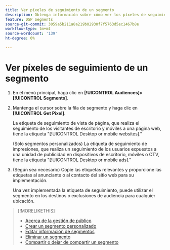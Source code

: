 ```yaml
---
title: Ver píxeles de seguimiento de un segmento
description: Obtenga información sobre cómo ver los píxeles de seguimiento para un segmento de exclusión de la venta personalizado o de la CCPA.
feature: DSP Segments
source-git-commit: 3059a5b211a8a219b02930f7f5763d5ec1467b8e
workflow-type: tm+mt
source-wordcount: '139'
ht-degree: 0%

---
```


# Ver píxeles de seguimiento de un segmento

1. En el menú principal, haga clic en **[!UICONTROL Audiences]>[!UICONTROL Segments]**.

1. Mantenga el cursor sobre la fila de segmento y haga clic en **[!UICONTROL Get Pixel]**.

   La etiqueta de seguimiento de vista de página, que realiza el seguimiento de los visitantes de escritorio y móviles a una página web, tiene la etiqueta &quot;[!UICONTROL Desktop or mobile websites].&quot;

   (Solo segmentos personalizados) La etiqueta de seguimiento de impresiones, que realiza un seguimiento de los usuarios expuestos a una unidad de publicidad en dispositivos de escritorio, móviles o CTV, tiene la etiqueta &quot;[!UICONTROL Desktop or mobile ads].&quot;

1. (Según sea necesario) Copie las etiquetas relevantes y proporcione las etiquetas al anunciante o al contacto del sitio web para su implementación.

   Una vez implementada la etiqueta de seguimiento, puede utilizar el segmento en los destinos o exclusiones de audiencia para cualquier ubicación.

>[!MORELIKETHIS]
>
>* [Acerca de la gestión de público](audience-about.md)
>* [Crear un segmento personalizado](custom-segment-create.md)
>* [Editar información de segmentos](segment-edit.md)
>* [Eliminar un segmento](segment-delete.md)
>* [Compartir o dejar de compartir un segmento](segment-share.md)

